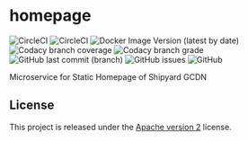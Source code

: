 # homepage

![CircleCI](https://img.shields.io/circleci/build/github/ShipyardSuite/homepage/develop?label=build%20%28develop%29&logo=circleci&style=flat-square)
![CircleCI](https://img.shields.io/circleci/build/github/ShipyardSuite/homepage/master?label=build%20%28master%29&logo=circleci&style=flat-square)
![Docker Image Version (latest by date)](https://img.shields.io/docker/v/shipyardsuite/homepage?logo=docker&logoColor=ffffff&sort=date&style=flat-square)
![Codacy branch coverage](https://img.shields.io/codacy/coverage/c2a82a8360e146a48aff6276b6f93c6f/develop?logo=codacy&style=flat-square)
![Codacy branch grade](https://img.shields.io/codacy/grade/c2a82a8360e146a48aff6276b6f93c6f/develop?label=code%20quality%20&logo=codacy&style=flat-square)
![GitHub last commit (branch)](https://img.shields.io/github/last-commit/shipyardsuite/homepage/develop?logo=github&style=flat-square)
![GitHub issues](https://img.shields.io/github/issues-raw/shipyardsuite/homepage?logo=github&style=flat-square)
![GitHub](https://img.shields.io/github/license/shipyardsuite/homepage?style=flat-square)

Microservice for Static Homepage of Shipyard GCDN

## License

This project is released under the [Apache version 2](LICENSE) license.
